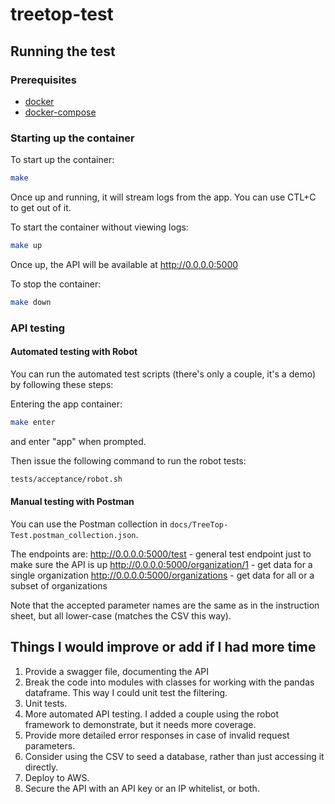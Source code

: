 # treetop-test

## Running the test

### Prerequisites
* [docker](https://docs.docker.com/v17.09/engine/installation/)
* [docker-compose](https://docs.docker.com/compose/install/)

### Starting up the container
To start up the container:
````bash
make
````

Once up and running, it will stream logs from the app.  You can use CTL+C to get out of it.

To start the container without viewing logs:
````bash
make up
````

Once up, the API will be available at http://0.0.0.0:5000

To stop the container:
````bash
make down
````

### API testing

#### Automated testing with Robot

You can run the automated test scripts (there's only a couple, it's a demo) by following these steps:

Entering the app container:
````bash
make enter
````
and enter "app" when prompted.

Then issue the following command to run the robot tests:
````bash
tests/acceptance/robot.sh
````

#### Manual testing with Postman

You can use the Postman collection in `docs/TreeTop-Test.postman_collection.json`.

The endpoints are:
http://0.0.0.0:5000/test - general test endpoint just to make sure the API is up
http://0.0.0.0:5000/organization/1 - get data for a single organization
http://0.0.0.0:5000/organizations - get data for all or a subset of organizations

Note that the accepted parameter names are the same as in the instruction sheet, but all lower-case (matches the CSV this way).

## Things I would improve or add if I had more time

1.  Provide a swagger file, documenting the API
2.  Break the code into modules with classes for working with the pandas dataframe.  This way I could unit test the filtering.
3.  Unit tests.
4.  More automated API testing.  I added a couple using the robot framework to demonstrate, but it needs more coverage.
5.  Provide more detailed error responses in case of invalid request parameters.
6.  Consider using the CSV to seed a database, rather than just accessing it directly.
7.  Deploy to AWS.
8.  Secure the API with an API key or an IP whitelist, or both.